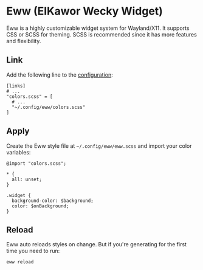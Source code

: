 # Eww (ElKawor Wecky Widget)

Eww is a highly customizable widget system for Wayland/X11. It supports CSS or SCSS
for theming. SCSS is recommended since it has more features and flexibility.

## Link

Add the following line to the [configuration](/configuration#linking-generated-files):

```toml{5}
[links]
# ...
"colors.scss" = [
  # ...
  "~/.config/eww/colors.scss"
]
```

<!--@include: ./_regen.md-->

## Apply

Create the Eww style file at `~/.config/eww/eww.scss` and import your color
variables:

```scss{1,8,9}
@import "colors.scss";

* {
  all: unset;
}

.widget {
  background-color: $background;
  color: $onBackground;
}
```

## Reload

Eww auto reloads styles on change. But if you're generating for the first time you
need to run:

```bash
eww reload
```

